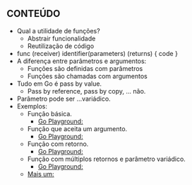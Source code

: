 ## CONTEÚDO

- Qual a utilidade de funções?
    - Abstrair funcionalidade
    - Reutilização de código
- func (receiver) identifier(parameters) (returns) { code }
- A diferença entre parâmetros e argumentos:
    - Funções são definidas com parâmetros
    - Funções são chamadas com argumentos
- Tudo em Go é pass by value.
    - Pass by reference, pass by copy, ... não.
- Parâmetro pode ser ...variádico.
- Exemplos:
    - Função básica. 
        - [Go Playground:](https://play.golang.org/p/FebJblBenP)
    - Função que aceita um argumento. 
        - [Go Playground: ](https://play.golang.org/p/CE6Ij3U4QB)
    - Função com retorno. 
        - [Go Playground: ](https://play.golang.org/p/gKxwYe6btP)
    - Função com múltiplos retornos e parâmetro variádico.
        - [Go Playground:](https://play.golang.org/p/OcQ1wXwM2c)
    - [Mais um: ](https://play.golang.org/p/8wc2TA9xH_)

